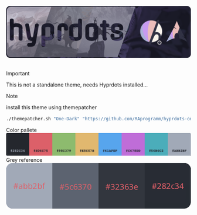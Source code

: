 <div align = center><img src="https://raw.githubusercontent.com/prasanthrangan/hyprdots/main/Source/assets/hyprdots_banner.png"><br><br></div>

> [!IMPORTANT]
> This is not a standalone theme, needs Hyprdots installed...


> [!NOTE]
> install this theme using themepatcher

```sh
./themepatcher.sh "One-Dark" "https://github.com/RAprogramm/hyprdots-onedark" "mskelton.one-dark-theme~One Dark Theme"
```

Color pallete
![colors](./onedark-reference.png)
Grey reference
![grey](./onedark_grey_ref.png)
